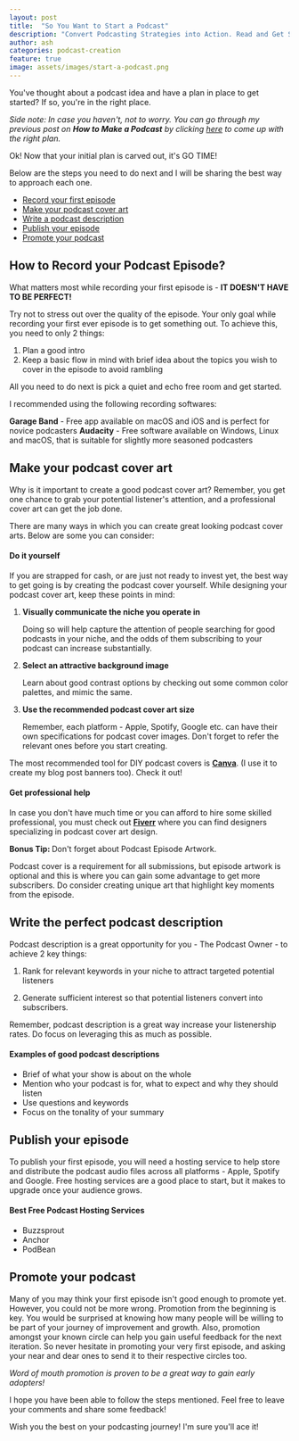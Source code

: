 ```yaml
---
layout: post
title:  "So You Want to Start a Podcast"
description: "Convert Podcasting Strategies into Action. Read and Get Started Now!"
author: ash
categories: podcast-creation
feature: true
image: assets/images/start-a-podcast.png
---
```


You've thought about a podcast idea and have a plan in place to get started? If so, you're in the right place. 

<i> Side note: In case you haven't, not to worry. You can go through my previous post on <b>How to Make a Podcast</b> by clicking <a href= "{{site.baseurl}}/podcast%20creation/2021/02/01/how-to-make-a-podcast">here</a> to come up with the right plan.</i>

Ok! Now that your initial plan is carved out, it's GO TIME! 

Below are the steps you need to do next and I will be sharing the best way to approach each one. 

<ul>
<a href="#1"><li>Record your first episode</li></a>
<a href="#2"><li>Make your podcast cover art</li></a>
<a href="#3"><li>Write a podcast  description</li></a>
<a href="#4"><li>Publish your episode</li></a>
<a href="#5"><li>Promote your podcast</li></a>
</ul>

<h2><a name="1">How to Record your Podcast Episode?</a></h2>

What matters most while recording your first episode is - <b> IT DOESN'T HAVE TO BE PERFECT! </b> 

Try not to stress out over the quality of the episode. Your only goal while recording your first ever episode is to get something out. To achieve this, you need to only 2 things:

1. Plan a good intro
2. Keep a basic flow in mind with brief idea about the topics you wish to cover in the episode to avoid rambling

All you need to do next is pick a quiet and echo free room and get started.
 
I recommended using the following recording softwares:

<b>Garage Band</b> - Free app available on macOS and iOS and is perfect for novice podcasters
<b>Audacity</b> - Free software available on Windows, Linux and macOS, that is suitable for slightly more seasoned podcasters 

<h2><a name="2">Make your podcast cover art</a></h2>

Why is it important to create a good podcast cover art? Remember, you get one chance to grab your potential listener's attention, and a professional cover art can get the job done. 

There are many ways in which you can create great looking podcast cover arts. Below are some you can consider: 

<h4>Do it yourself</h4>

If you are strapped for cash, or are just not ready to invest yet, the best way to get going is by creating the podcast cover yourself. While designing your podcast cover art, keep these points in mind:

<ol><li><b>Visually communicate the niche you operate in</b> </li>

Doing so will help capture the attention of people searching for good podcasts in your niche, and the odds of them subscribing to your podcast can increase substantially.   

<li><b> Select an attractive background image</b> </li>

Learn about good contrast options by checking out some common color palettes, and mimic the same. 

<li><b>Use the recommended podcast cover art size</b></li>

Remember, each platform - Apple, Spotify, Google etc. can have their own specifications for podcast cover images. Don't forget to refer the relevant ones before you start creating. 
</ol>

The most recommended tool for DIY podcast covers is <a href="https://www.canva.com/"><b>Canva</b></a>. (I use it to create my blog post banners too). Check it out!

<h4>Get professional help</h4>

In case you don't have much time or you can afford to hire some skilled professional, you must check out <a href="https://track.fiverr.com/visit/?bta=173046&brand=fiverrcpa&landingPage=https%3A%2F%2Fwww.fiverr.com%2Fcategories%2Fgraphics-design%2Fpodcast-cover-art%3Fsource%3Dside-menu"><b>Fiverr</b></a> where you can find designers specializing in podcast cover art design. 

<b>Bonus Tip: </b> Don't forget about Podcast Episode Artwork.

Podcast cover is a requirement for all submissions, but episode artwork is optional and this is where you can gain some advantage to get more subscribers. Do consider creating unique art that highlight key moments from the episode. 

<h2><a name="3">Write the perfect podcast description</a></h2>

Podcast description is a great opportunity for you - The Podcast Owner - to achieve 2 key things:

1. Rank for relevant keywords in your niche to attract targeted potential listeners

2. Generate sufficient interest so that potential listeners convert into subscribers.

Remember, podcast description is a great way increase  your listenership rates. Do focus on leveraging this as much as possible. 

<h4> Examples of good podcast descriptions </h4>

<ul><li> Brief of what your show is about on the whole </li>
<li>Mention who your podcast is for, what to expect and why they should listen</li>
<li>Use questions and keywords</li>
<li>Focus on the tonality of your summary</li>
</ul>

<h2><a name="4">Publish your episode</a></h2>

To publish your first episode, you will need a hosting service to help store and distribute the podcast audio files across all platforms - Apple, Spotify and Google. Free hosting services are a good place to start, but it makes to upgrade once your audience grows. 

<h4>Best Free Podcast Hosting Services</h4>

<ul><li>Buzzsprout</li>
<li>Anchor</li>
<li>PodBean</li>
</ul>

<h2><a name="5">Promote your podcast</a></h2>

Many of you may think your first episode isn't good enough to promote yet. However, you could not be more wrong. Promotion from the beginning is key. You would be surprised at knowing how many people will be willing to be part of your journey of improvement and growth. Also, promotion amongst your known circle can help you gain useful feedback for the next iteration. So never hesitate in promoting your very first episode, and asking your near and dear ones to send it to their respective circles too. 

<i>Word of mouth promotion is proven to be a great way to gain early adopters!</i>


I hope you have been able to follow the steps mentioned. Feel free to leave your comments and share some feedback! 

Wish you the best on your podcasting journey! I'm sure you'll ace it!  
